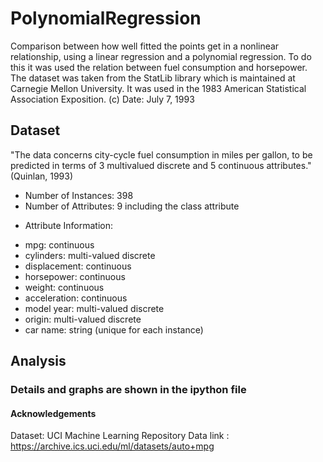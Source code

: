 # PolynomialRegression

Comparison between how well fitted the points get in a nonlinear relationship, using a linear regression and a polynomial regression.
To do this it was used the relation between fuel consumption and horsepower.
The dataset was taken from the StatLib library which is maintained at Carnegie Mellon University. It was used in the 1983 American Statistical Association Exposition. (c) Date: July 7, 1993

## Dataset

"The data concerns city-cycle fuel consumption in miles per gallon, to be predicted in terms of 3 multivalued discrete and 5 continuous attributes." (Quinlan, 1993)

- Number of Instances: 398
- Number of Attributes: 9 including the class attribute

* Attribute Information:

- mpg: continuous
- cylinders: multi-valued discrete
- displacement: continuous
- horsepower: continuous
- weight: continuous
- acceleration: continuous
- model year: multi-valued discrete
- origin: multi-valued discrete
- car name: string (unique for each instance)

## Analysis
### Details and graphs are shown in the ipython file

#### Acknowledgements

Dataset: UCI Machine Learning Repository Data link : https://archive.ics.uci.edu/ml/datasets/auto+mpg
